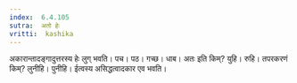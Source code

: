 ```yaml
---
index:  6.4.105
sutra:  अतो हेः
vritti:  kashika 
---
```


अकारान्तादङ्गादुत्तरस्य हेः लुग् भवति। पच। पठ। गच्छ। धाब। अतः इति किम्? युहि। रुहि। तपरकरणं किम्? लुनीहि। पुनीहि। ईत्वस्य असिद्धत्वादकार एव भवति।

